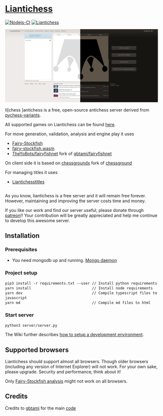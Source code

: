 # [Liantichess](https://liantichess.herokuapp.com)

[![Nodejs-CI](https://github.com/SriMethan/liantichess/actions/workflows/nodejs.yml/badge.svg)](https://github.com/SriMethan/liantichess/actions/workflows/nodejs.yml)
[![Liantichess](https://img.shields.io/badge/Liantichess-%40players-blue.svg)](https://liantichess.herokuapp.com/players)

![Liantichess lobby](liantichess-lobby.png)

li[chess ]antichess is a free, open-source antichess server derived from [pychess-variants](https://github.com/gbtami/pychess-variants).

All supported games on Liantichess can be found [here](https://liantichess.herokuapp.com/variants).

For move generation, validation, analysis and engine play it uses
- [Fairy-Stockfish](https://github.com/ianfab/Fairy-Stockfish)
- [fairy-stockfish.wasm](https://github.com/fairy-stockfish/fairy-stockfish.wasm)
- [TheYoBots/fairyfishnet](https://github.com/theyobots/fairyfishnet) fork of [gbtami/fairyfishnet](https://github.com/gbtami/fairyfishnet)

On client side it is based on [chessgroundx](https://github.com/gbtami/chessgroundx) fork of [chessground](https://github.com/ornicar/chessground)

For managing titles it uses
- [Liantichesstitles](https://github.com/SriMethan/liantichesstitles)

##

As you know, liantichess is a free server and it will remain free forever. However, maintaining and improving the server costs time and money.

If you like our work and find our server useful, please donate through [patreon](https://www.patreon.com/SriMethan)!!
Your contribution will be greatly appreciated and help me continue to develop this awesome server.

## Installation

### Prerequisites
* You need mongodb up and running. [Mongo daemon](https://www.mongodb.com/docs/manual/installation/)


### Project setup
```
pip3 install -r requirements.txt --user // Install python requirements
yarn install                            // Install node requirements
yarn dev                                // Compile typescript files to javascript
yarn md                                 // Compile md files to html
```

### Start server
```
python3 server/server.py
```

The Wiki further describes [how to setup a development environment](https://github.com/SriMethan/Liantichess/wiki/Setting-up-a-Liantichess-Development-environment-locally).

## Supported browsers

Liantichess should support almost all browsers. Though older browsers (including any version of Internet Explorer) will not work. For your own sake, please upgrade. Security and performance, think about it!

Only [Fairy-Stockfish analysis](https://liantichess.herokuapp.com/analysis/antichess) might not work on all browsers.

## Credits

Credits to [gbtami](https://github.com/gbtami) for the main [code](https://github.com/gbtami/pychess-variants)